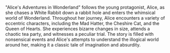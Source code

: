 "Alice's Adventures in Wonderland" follows the young protagonist, Alice, as she chases a White Rabbit down a rabbit hole and enters the whimsical world of Wonderland. Throughout her journey, Alice encounters a variety of eccentric characters, including the Mad Hatter, the Cheshire Cat, and the Queen of Hearts. She experiences bizarre changes in size, attends a chaotic tea party, and witnesses a peculiar trial. The story is filled with nonsensical events and Alice's attempts to understand the illogical world around her, making it a classic tale of imagination and absurdity.